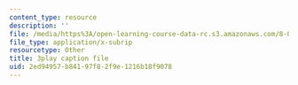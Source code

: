 ```yaml
---
content_type: resource
description: ''
file: /media/https%3A/open-learning-course-data-rc.s3.amazonaws.com/8-05-quantum-physics-ii-fall-2013/2ed94957b84197f82f9e1216b18f9078_JjoqYkq4J6k.srt
file_type: application/x-subrip
resourcetype: Other
title: 3play caption file
uid: 2ed94957-b841-97f8-2f9e-1216b18f9078
---
```

